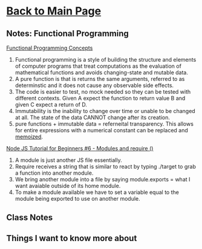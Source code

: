 # [Back to Main Page](https://reecerenninger.github.io/reading-notes/)

## Notes: Functional Programming

[Functional Programming Concepts](https://medium.com/the-renaissance-developer/concepts-of-functional-programming-in-javascript-6bc84220d2aa)

1. Functional programming is a style of building the structure and elements of computer programs that treat computations as the evaluation of mathematical functions and avoids changing-state and mutable data.
2. A pure function is that is returns the same arguments, referred to as determinstic and it does not cause any observable side effects.
3. The code is easier to test, no mock needed so they can be tested with different contexts.  Given A expect the function to return value B and given C expect a return of D.
4. Immutability is the inability to change over time or unable to be changed at all. The state of the data CANNOT change after its creation.
5. pure functions + immutable data = referneital transparency.  This allows for entire expressions with a numerical constant can be replaced and [memoized](https://en.wikipedia.org/wiki/Memoization).

[Node JS Tutorial for Beginners #6 - Modules and require ()](https://www.youtube.com/watch?v=xHLd36QoS4k)

1. A module is just another JS file essentially.
2. Require receives a string that is similar to react by typing ./target to grab a function into another module.
3. We bring another module into a file by saying module.exports = what I want avaiable outside of its home module.
4. To make a module available we have to set a variable equal to the module being exported to use on another module.

## Class Notes

## Things I want to know more about
